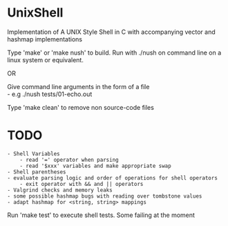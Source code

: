 # UnixShell
Implementation of A UNIX Style Shell in C with accompanying vector and hashmap implementations

Type 'make' or 'make nush' to build. Run with ./nush on command line on a linux system or equivalent.

OR

Give command line arguments in the form of a file	
	- e.g ./nush tests/01-echo.out


Type 'make clean' to remove non source-code files

# TODO

	- Shell Variables 
		- read '=' operator when parsing 
		- read '$xxx' variables and make appropriate swap
	- Shell parentheses
	- evaluate parsing logic and order of operations for shell operators
		- exit operator with && and || operators
	- Valgrind checks and memory leaks
	- some possible hashmap bugs with reading over tombstone values
	- adapt hashmap for <string, string> mappings

Run 'make test' to execute shell tests.  Some failing at the moment

